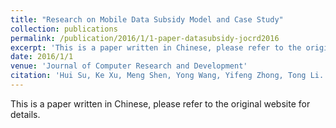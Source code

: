 ```yaml
---
title: "Research on Mobile Data Subsidy Model and Case Study"
collection: publications
permalink: /publication/2016/1/1-paper-datasubsidy-jocrd2016
excerpt: 'This is a paper written in Chinese, please refer to the original website for details.'
date: 2016/1/1
venue: 'Journal of Computer Research and Development'
citation: 'Hui Su, Ke Xu, Meng Shen, Yong Wang, Yifeng Zhong, Tong Li. &quot;Research on Mobile Data Subsidy Model and Case Study.&quot; Journal of Computer Research and Development (in Chinese), vol. 53, no. 4, pp. 861-872, 2016.'
---
```

This is a paper written in Chinese, please refer to the original website for details.

